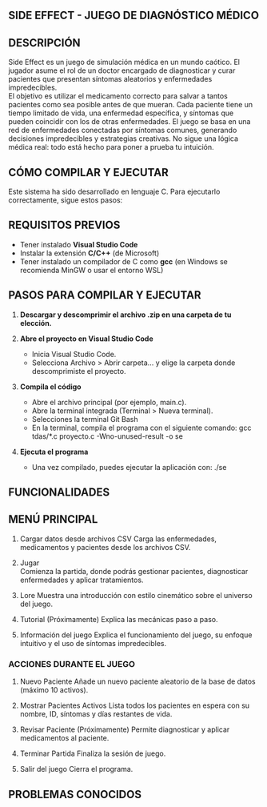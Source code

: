 ## SIDE EFFECT - JUEGO DE DIAGNÓSTICO MÉDICO

## DESCRIPCIÓN
Side Effect es un juego de simulación médica en un mundo caótico. El jugador asume el rol de un doctor encargado de diagnosticar y curar pacientes que presentan síntomas aleatorios y enfermedades impredecibles.  
El objetivo es utilizar el medicamento correcto para salvar a tantos pacientes como sea posible antes de que mueran.
Cada paciente tiene un tiempo limitado de vida, una enfermedad específica, y síntomas que pueden coincidir con los de otras enfermedades. El juego se basa en una red de enfermedades conectadas por síntomas comunes, generando decisiones impredecibles y estrategias creativas. No sigue una lógica médica real: todo está hecho para poner a prueba tu intuición.

## CÓMO COMPILAR Y EJECUTAR
Este sistema ha sido desarrollado en lenguaje C. Para ejecutarlo correctamente, sigue estos pasos:

## REQUISITOS PREVIOS
- Tener instalado **Visual Studio Code**
- Instalar la extensión **C/C++** (de Microsoft)
- Tener instalado un compilador de C como **gcc** (en Windows se recomienda MinGW o usar el entorno WSL)

## PASOS PARA COMPILAR Y EJECUTAR
1. **Descargar y descomprimir el archivo .zip en una carpeta de tu elección.**

2. **Abre el proyecto en Visual Studio Code**
    - Inicia Visual Studio Code.
    - Selecciona Archivo > Abrir carpeta... y elige la carpeta donde descomprimiste el proyecto.

3. **Compila el código**
    - Abre el archivo principal (por ejemplo, main.c).
    - Abre la terminal integrada (Terminal > Nueva terminal).
    - Selecciones la terminal Git Bash
    - En la terminal, compila el programa con el siguiente comando:
    gcc tdas/*.c proyecto.c -Wno-unused-result -o se

4. **Ejecuta el programa**
    - Una vez compilado, puedes ejecutar la aplicación con:
    ./se

## FUNCIONALIDADES

## MENÚ PRINCIPAL
1. Cargar datos desde archivos CSV
Carga las enfermedades, medicamentos y pacientes desde los archivos CSV.

2. Jugar  
Comienza la partida, donde podrás gestionar pacientes, diagnosticar enfermedades y aplicar tratamientos.

3. Lore
Muestra una introducción con estilo cinemático sobre el universo del juego.

4. Tutorial 
(Próximamente) Explica las mecánicas paso a paso.

5. Información del juego 
Explica el funcionamiento del juego, su enfoque intuitivo y el uso de síntomas impredecibles.

### ACCIONES DURANTE EL JUEGO
1. Nuevo Paciente
Añade un nuevo paciente aleatorio de la base de datos (máximo 10 activos).

2. Mostrar Pacientes Activos 
Lista todos los pacientes en espera con su nombre, ID, síntomas y días restantes de vida.

3. Revisar Paciente 
(Próximamente) Permite diagnosticar y aplicar medicamentos al paciente.

4. Terminar Partida
Finaliza la sesión de juego.

5. Salir del juego
Cierra el programa.

## PROBLEMAS CONOCIDOS